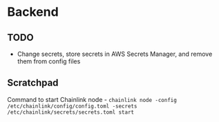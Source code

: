 # Backend

## TODO
- Change secrets, store secrets in AWS Secrets Manager, and remove them from config files 

## Scratchpad
Command to start Chainlink node - `chainlink node -config /etc/chainlink/config/config.toml -secrets /etc/chainlink/secrets/secrets.toml start`